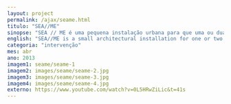 ```yaml
---
layout: project
permalink: /ajax/seame.html
titulo: "SEA//ME"
sinopse: "SEA // ME é uma pequena instalação urbana para que uma ou duas pessoas contemplem a paisagem: o mar, o céu, a areia, o concreto e o movimento da rua da posição mediadora em que está, um ponto de tensão. Barras que ficam entre a natureza e as cidades. SEA // ME estabelece outro caminho possível, outras linhas possíveis, outra paisagem possível."
english: "SEA//ME is a small architectural installation for one or two people to contemplate the landscape: the sea, the sky, the sand, the concrete and the movement of the street from the mediating position in which it stands, a point of tension, bars that stand between the nature and cities. SEA//ME establishes another possible path, other possible lines, another possible landscape."
categoria: "intervenção"
mes: abr
ano: 2013
imagem1: seame/seame-1
imagem2: images/seame/seame-2.jpg
imagem3: images/seame/seame-3.jpg
imagem4: images/seame/seame-4.jpg
externo: https://www.youtube.com/watch?v=0L5HRwZiLic&t=41s
---
```

